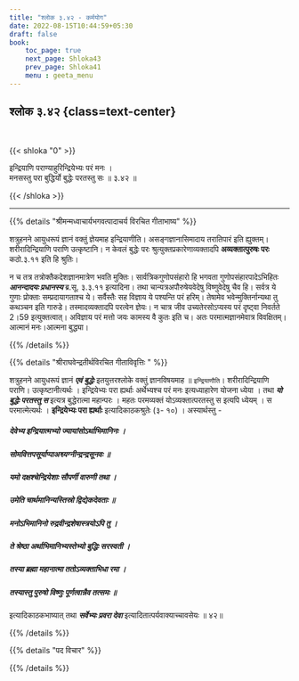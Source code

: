 ```yaml
---
title: "श्लोक ३.४२ - कर्मयोग"
date: 2022-08-15T10:44:59+05:30
draft: false
book:
    toc_page: true
    next_page: Shloka43
    prev_page: Shloka41
    menu : geeta_menu
---
```




## श्लोक ३.४२ {class=text-center}

<br/>

{{< shloka  "0"  >}}

इन्द्रियाणि पराण्याहुरिन्द्रियेभ्यः परं मनः ।  
मनसस्तु परा बुद्धिर्यो बुद्धेः परतस्तु सः ॥ ३.४२ ॥ 

{{< /shloka >}}

---


{{% details "श्रीमन्मध्वाचार्यभगवत्पादाचर्य विरचित  गीताभाष्य" %}}

शत्रुहनने आयुधरूपं ज्ञानं वक्तुं ज्ञेयमाह इन्द्रियाणीति। 
असङ्गज्ञानासिमादाय तरातिपारं इति ह्युक्तम्। 
शरीरादिन्द्रियाणि पराणि उत्कृष्टानि। 
न केवलं बुद्धेः परः श्रुत्युक्तप्रकारेणाव्यक्तादपि 
**अव्यक्तात्पुरुषः परः** कठो.३.११  इति हि श्रुतिः।  

न च तत्र तत्रोक्तैकदेशज्ञानमात्रेण भवति मुक्तिः। 
सार्वत्रिकगुणोपसंहारो हि भगवता गुणोपसंहारपादेऽभिहितः 
***आनन्दादयः प्रधानस्य*** ब्र.सू. ३.३.११ इत्यादिना। 
तथा चान्यत्रअपौरुषेयवेदेषु विष्णुवेदेषु चैव हि। 
सर्वत्र ये गुणाः प्रोक्ताः सम्प्रदायागताश्च ये। 
सर्वैस्तैः सह विज्ञाय ये पश्यन्ति परं हरिम्। 
तेषामेव भवेन्मुक्तिर्नान्यथा तु कथञ्चन इति गारुडे। 
तस्मादव्यक्तादपि परत्वेन ज्ञेयः। 
न चात्र जीव उच्यतेरसोऽप्यस्य परं दृष्ट्वा निवर्तते 2।59 इत्युक्तत्वात्।
अविज्ञाय परं मत्तो जयः कामस्य वै कुतः इति च। 
अतः परमात्मज्ञानमेवात्र विवक्षितम्। 
आत्मानं मनः।आत्मना बुद्ध्या।

{{% /details %}}



{{% details "श्रीराघवेन्द्रतीर्थविरचित गीताविवृत्तिः " %}}

शत्रुहनने आयुधरूपं ज्ञानं ***एवं बुद्धेः*** इतयुत्तरश्लोके 
वक्तुं ज्ञानविषयमाह ॥ `इन्द्रियाणौति`। 
शरीरादिन्द्रियाणि पराणि। उत्कृष्टानीत्यर्थः । इन्द्रियेभ्यः परा
ह्यर्थाः अर्थेभ्यश्च परं मनः इत्यध्याहारेण योजना ध्येया । 
तथा ***यो बुद्धेः परतस्तु स***  इत्यत्र बुद्धेरात्मा महान्परः । 
महतः परमव्यक्तं योऽव्यक्तात्परतस्तु स इत्यपि ध्येयम्‌ । 
स परमात्मेत्यर्थः । 
**इन्द्रियेभ्यः परा ह्यर्थाः** इत्यादिकाठकश्रुतेः (३-
१०) । अस्यार्थस्तु - 

##### देवेभ्य इन्द्रियात्मभ्यो ज्यायांसोऽर्थाभिमानिनः ।
##### सोमवित्तपसूर्याप्पाअश्व्यग्नीन्द्रन्द्रसूनवः ॥ 

##### यमो दक्षश्चेन्द्रियेशाः सौपर्णी वारुणी तथा । 
##### उमेति चार्थमानिन्यस्तिस्रो द्विद्येकदेवताः ॥ 

##### मनोऽभिमानिनो रुद्रवीन्द्रशेषास्त्रयोऽपि तु । 
##### ते श्रेष्ठा अर्थाभिमानिभ्यस्तेभ्यो बुद्धिः सरस्वती ।
##### तस्या ब्रह्मा महानात्मा ततोऽव्यक्ताभिधा रमा । 
##### तस्यास्तु पुरुषो विष्णुः पूर्णत्वान्नैव तत्समः ॥  
इत्यादिकाठकभाष्यात्‌ तथा ***सर्वेभ्यः प्रवरा देवा***
इत्यादितात्पर्यवाक्याच्चावसेयः ॥ ४२॥


{{% /details %}}



{{% details "पद विचार" %}}


{{% /details %}}

